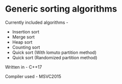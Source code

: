 # Generic sorting algorithms

Currently included algorithms - <br>
<ul>
  <li>Insertion sort</li>
  <li>Merge sort</li>
  <li>Heap sort</li>
  <li>Counting sort</li>
  <li>Quick sort (With lomuto partition method)</li>
  <li>Quick sort (Randomized partition method)</li>
</ul>

Written in - C++17

Compiler used - MSVC2015
